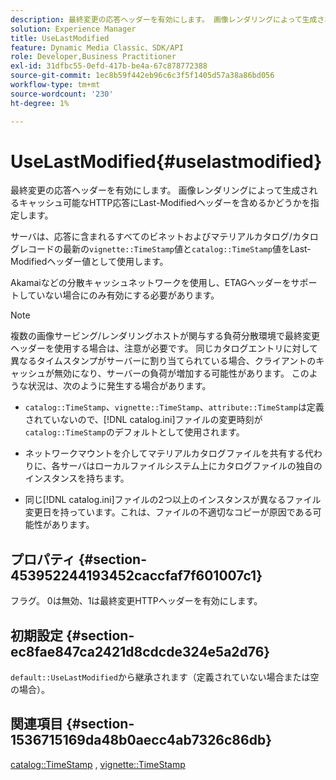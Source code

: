 ```yaml
---
description: 最終変更の応答ヘッダーを有効にします。 画像レンダリングによって生成されるキャッシュ可能なHTTP応答にLast-Modifiedヘッダーを含めるかどうかを指定します。
solution: Experience Manager
title: UseLastModified
feature: Dynamic Media Classic、SDK/API
role: Developer,Business Practitioner
exl-id: 31dfbc55-0efd-417b-be4a-67c878772388
source-git-commit: 1ec8b59f442eb96c6c3f5f1405d57a38a86bd056
workflow-type: tm+mt
source-wordcount: '230'
ht-degree: 1%

---
```


# UseLastModified{#uselastmodified}

最終変更の応答ヘッダーを有効にします。 画像レンダリングによって生成されるキャッシュ可能なHTTP応答にLast-Modifiedヘッダーを含めるかどうかを指定します。

サーバは、応答に含まれるすべてのビネットおよびマテリアルカタログ/カタログレコードの最新の`vignette::TimeStamp`値と`catalog::TimeStamp`値をLast-Modifiedヘッダー値として使用します。

Akamaiなどの分散キャッシュネットワークを使用し、ETAGヘッダーをサポートしていない場合にのみ有効にする必要があります。

>[!NOTE]
>
>複数の画像サービング/レンダリングホストが関与する負荷分散環境で最終変更ヘッダーを使用する場合は、注意が必要です。 同じカタログエントリに対して異なるタイムスタンプがサーバーに割り当てられている場合、クライアントのキャッシュが無効になり、サーバーの負荷が増加する可能性があります。 このような状況は、次のように発生する場合があります。

* `catalog::TimeStamp`、`vignette::TimeStamp`、`attribute::TimeStamp`は定義されていないので、[!DNL catalog.ini]ファイルの変更時刻が`catalog::TimeStamp`のデフォルトとして使用されます。

* ネットワークマウントを介してマテリアルカタログファイルを共有する代わりに、各サーバはローカルファイルシステム上にカタログファイルの独自のインスタンスを持ちます。
* 同じ[!DNL catalog.ini]ファイルの2つ以上のインスタンスが異なるファイル変更日を持っています。これは、ファイルの不適切なコピーが原因である可能性があります。

## プロパティ {#section-453952244193452caccfaf7f601007c1}

フラグ。 0は無効、1は最終変更HTTPヘッダーを有効にします。

## 初期設定 {#section-ec8fae847ca2421d8cdcde324e5a2d76}

`default::UseLastModified`から継承されます（定義されていない場合または空の場合）。

## 関連項目 {#section-1536715169da48b0aecc4ab7326c86db}

[catalog::TimeStamp](../../../../../ir-api/material-cat/image-rendering-api-ref/c-ir-material-catalog/c-ir-material-data-reference/r-ir-timestamp-dataref.md#reference-6daf7973dc4f4b4e9e8165756db7c319) ,  [vignette::TimeStamp](../../../../../ir-api/material-cat/image-rendering-api-ref/c-ir-material-catalog/c-ir-vignette-map-reference/r-ir-timestamp-vignette.md#reference-d57cdd40a6a645d199dbb1d56cc85bc1)
